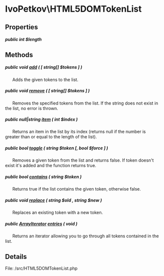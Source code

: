 # IvoPetkov\HTML5DOMTokenList

## Properties

##### public int $length

## Methods

##### public void [add](ivopetkov.html5domtokenlist.add.method.md) ( [ string[] $tokens ] )

&nbsp;&nbsp;&nbsp;&nbsp;&nbsp;&nbsp;Adds the given tokens to the list.

##### public void [remove](ivopetkov.html5domtokenlist.remove.method.md) ( [ string[] $tokens ] )

&nbsp;&nbsp;&nbsp;&nbsp;&nbsp;&nbsp;Removes the specified tokens from the list. If the string does not exist in the list, no error is thrown.

##### public null|string [item](ivopetkov.html5domtokenlist.item.method.md) ( int $index )

&nbsp;&nbsp;&nbsp;&nbsp;&nbsp;&nbsp;Returns an item in the list by its index (returns null if the number is greater than or equal to the length of the list).

##### public bool [toggle](ivopetkov.html5domtokenlist.toggle.method.md) ( string $token [, bool $force ] )

&nbsp;&nbsp;&nbsp;&nbsp;&nbsp;&nbsp;Removes a given token from the list and returns false. If token doesn't exist it's added and the function returns true.

##### public bool [contains](ivopetkov.html5domtokenlist.contains.method.md) ( string $token )

&nbsp;&nbsp;&nbsp;&nbsp;&nbsp;&nbsp;Returns true if the list contains the given token, otherwise false.

##### public void [replace](ivopetkov.html5domtokenlist.replace.method.md) ( string $old , string $new )

&nbsp;&nbsp;&nbsp;&nbsp;&nbsp;&nbsp;Replaces an existing token with a new token.

##### public [ArrayIterator](http://php.net/manual/en/class.arrayiterator.php) [entries](ivopetkov.html5domtokenlist.entries.method.md) ( void )

&nbsp;&nbsp;&nbsp;&nbsp;&nbsp;&nbsp;Returns an iterator allowing you to go through all tokens contained in the list.

## Details

File: /src/HTML5DOMTokenList.php

